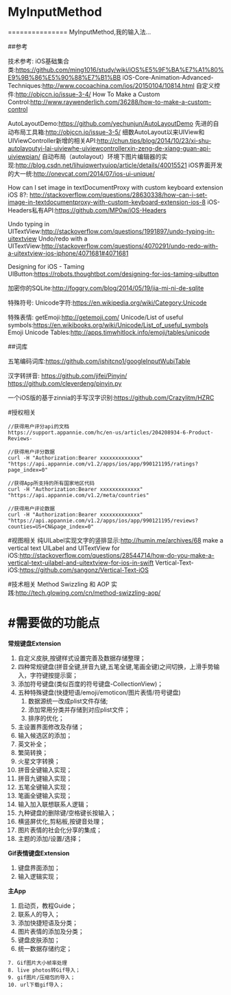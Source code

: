 # MyInputMethod
===============
MyInputMethod,我的输入法...


##参考

技术参考:
iOS基础集合类:https://github.com/ming1016/study/wiki/iOS%E5%9F%BA%E7%A1%80%E9%9B%86%E5%90%88%E7%B1%BB
iOS-Core-Animation-Advanced-Techniques:http://www.cocoachina.com/ios/20150104/10814.html
自定义控件:http://objccn.io/issue-3-4/
How To Make a Custom Control:http://www.raywenderlich.com/36288/how-to-make-a-custom-control

AutoLayoutDemo:https://github.com/yechunjun/AutoLayoutDemo
先进的自动布局工具箱:http://objccn.io/issue-3-5/
细数AutoLayout以来UIView和UIViewController新增的相关API:http://chun.tips/blog/2014/10/23/xi-shu-autolayoutyi-lai-uiviewhe-uiviewcontrollerxin-zeng-de-xiang-guan-api-uiviewpian/
自动布局（autolayout）环境下图片编辑器的实现:http://blog.csdn.net/lihuiqwertyuiop/article/details/40015521
iOS界面开发的大一统:http://onevcat.com/2014/07/ios-ui-unique/


How can I set image in textDocumentProxy with custom keyboard extension iOS 8?:
http://stackoverflow.com/questions/28630338/how-can-i-set-image-in-textdocumentproxy-with-custom-keyboard-extension-ios-8
iOS-Headers私有API:https://github.com/MP0w/iOS-Headers


Undo typing in UITextView:http://stackoverflow.com/questions/1991897/undo-typing-in-uitextview
Undo/redo with a UITextView:http://stackoverflow.com/questions/4070291/undo-redo-with-a-uitextview-ios-iphone/4071681#4071681

Designing for iOS - Taming UIButton:https://robots.thoughtbot.com/designing-for-ios-taming-uibutton

加密你的SQLite:http://foggry.com/blog/2014/05/19/jia-mi-ni-de-sqlite


特殊符号:
Unicode字符:https://en.wikipedia.org/wiki/Category:Unicode


特殊表情:
getEmoji:http://getemoji.com/
Unicode/List of useful symbols:https://en.wikibooks.org/wiki/Unicode/List_of_useful_symbols
Emoji Unicode Tables:http://apps.timwhitlock.info/emoji/tables/unicode


##词库

五笔编码词库:https://github.com/ishitcno1/googleInputWubiTable


汉字转拼音:
https://github.com/jifei/Pinyin/
https://github.com/cleverdeng/pinyin.py

一个iOS版的基于zinnia的手写汉字识别:https://github.com/Crazylitm/HZRC


#授权相关

```
//获得用户评分api的文档
https://support.appannie.com/hc/en-us/articles/204208934-6-Product-Reviews-

//获得用户评分数据
curl -H "Authorization:Bearer xxxxxxxxxxxxx" "https://api.appannie.com/v1.2/apps/ios/app/990121195/ratings?page_index=0"

//获得App所支持的所有国家地区代码
curl -H "Authorization:Bearer xxxxxxxxxxxxx" "https://api.appannie.com/v1.2/meta/countries"

//获得用户评论数据
curl -H "Authorization:Bearer xxxxxxxxxxxxx" "https://api.appannie.com/v1.2/apps/ios/app/990121195/reviews?counties=US+CN&page_index=0"
```

#视图相关
纯UILabel实现文字的竖排显示:http://humin.me/archives/68
make a vertical text UILabel and UITextView for iOS:http://stackoverflow.com/questions/28544714/how-do-you-make-a-vertical-text-uilabel-and-uitextview-for-ios-in-swift
Vertical-Text-iOS:https://github.com/sangonz/Vertical-Text-iOS


#技术相关
Method Swizzling 和 AOP 实践:http://tech.glowing.com/cn/method-swizzling-aop/


#需要做的功能点
=============
**常规键盘Extension**
1. 自定义皮肤,按键样式设置完善及数据存储整理；
2. 四种常规键盘(拼音全键,拼音九键,五笔全键,笔画全键)之间切换，上滑手势输入，字符键按提示窗；
3. 添加符号键盘(类似百度的符号键盘-CollectionView)；
4. 五种特殊键盘(快捷短语/emoji/emoticon/图片表情/符号键盘)
    1. 数据源统一改成plist文件存储;
    2. 添加常用分类并存储到对应plist文件；
    3. 排序的优化；
5. 主设置界面修改及存储；
6. 输入候选区的添加；
7. 英文补全；
8. 繁简转换；
9. 火星文字转换；
10. 拼音全键输入实现；
11. 拼音九键输入实现；
12. 五笔全键输入实现；
13. 笔画全键输入实现；
14. 输入加入联想联系人逻辑；
15. 九种键盘的删除键/空格键长按输入；
16. 横竖屏优化,剪粘板,按键音处理；
17. 图片表情的社会化分享的集成；
18. 主题的添加/设置/选择；


**Gif表情键盘Extension**
1. 键盘界面添加；
2. 输入逻辑实现；


**主App**
1. 启动页，教程Guide；
2. 联系人的导入；
3. 添加快捷短语及分类；
4. 图片表情的添加及分类；
5. 键盘皮肤添加；
6. 统一数据存储约定；
~~~~~~~~~~
7. Gif图片大小帧率处理
8. live photos转Gif导入；
9. gif图片/压缩包的导入；
10. url下载gif导入；



